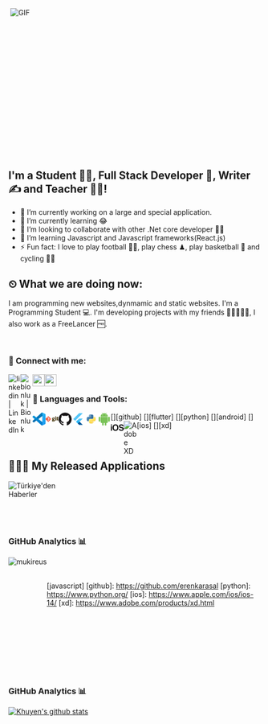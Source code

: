 <img align="right" alt="GIF" src="https://github.com/abhisheknaiidu/abhisheknaiidu/blob/master/code.gif?raw=true" width="500" height="320" />

## I'm a Student 👨‍🎓, Full Stack Developer 🚀, Writer ✍ and Teacher 👨‍🎓!
- 🔭 I’m currently working on a large and special application.
- 🌱 I’m currently learning 😂
- 👯 I’m looking to collaborate with other .Net core developer 👩‍💻 
- 🤔 I’m learning Javascript and Javascript frameworks(React.js)
- ⚡ Fun fact: I love to play football 🏊‍♀️, play chess ♟, play basketball 🏀 and cycling 🚴‍♀️


## ⏲ What we are doing now:
I am programming new websites,dynmamic and static websites.
I'm a Programming Student 💻. I'm developing projects with my friends 👨🏼‍🤝‍👨🏻, 
I also work as a FreeLancer 🆓.

<br />

### 📩 Connect with me:

[<img align="left" alt="linkedin | LinkedIn" width="24px" src="https://raw.githubusercontent.com/peterthehan/peterthehan/master/assets/linkedin.svg" />][linkedin]
[<img align="left" alt="bionluk | Bionluk" width="24px" src="https://i0.wp.com/www.moramfi.com/wp-content/uploads/2020/06/unnamed-min-1.png?resize=344%2C344&ssl=1" />][bionluk]
[<img align="left" height="24" width="24" src="https://cdn.jsdelivr.net/npm/simple-icons@v4/icons/instagram.svg" />][instagram]
[<img align="left" height="24" width="24" src="https://cdn.jsdelivr.net/npm/simple-icons@v4/icons/gmail.svg" />][gmail]

<br />

### 🔧 Languages and Tools:

[<img align="left" alt="Visual Studio Code" width="26px" src="https://raw.githubusercontent.com/github/explore/80688e429a7d4ef2fca1e82350fe8e3517d3494d/topics/visual-studio-code/visual-studio-code.png" />][vsCode]
[<img align="left" alt="Git" width="26px" src="https://raw.githubusercontent.com/github/explore/80688e429a7d4ef2fca1e82350fe8e3517d3494d/topics/git/git.png" />][git]
[<img align="left" alt="GitHub" width="26px" src="https://raw.githubusercontent.com/github/explore/78df643247d429f6cc873026c0622819ad797942/topics/github/github.png" />][github]
[<img align="left" alt="Flutter" width="26px" src="https://raw.githubusercontent.com/github/explore/cebd63002168a05a6a642f309227eefeccd92950/topics/flutter/flutter.png" />][flutter]
[<img align="left" alt="Python" width="26px" src="https://raw.githubusercontent.com/github/explore/cebd63002168a05a6a642f309227eefeccd92950/topics/python/python.png" />][python]
[<img align="left" alt="Android" width="26px" src="https://raw.githubusercontent.com/github/explore/80688e429a7d4ef2fca1e82350fe8e3517d3494d/topics/android/android.png" />][android]
[<img align="left" alt="Ios" width="26px" src="https://raw.githubusercontent.com/github/explore/cebd63002168a05a6a642f309227eefeccd92950/topics/ios/ios.png" />][ios]
[<img align="left" alt="Adobe XD" width="26px" src="https://upload.wikimedia.org/wikipedia/commons/thumb/c/c2/Adobe_XD_CC_icon.svg/1200px-Adobe_XD_CC_icon.svg.png" />][xd]

<br />

## 👩‍💻📱 My Released Applications
<a href="https://play.google.com/store/apps/details?id=com.turkiyedenHaberler"><img align="left" alt="Türkiye'den Haberler" width="100px" src="https://play-lh.googleusercontent.com/97NpinL4HmRxLDmIPKfCfrZNjf6Vvj3dL8mMIJ7YyLjYzhEKBauicV9stdls0pmVhw=s180-rw" /></a>


<br />
<br />
<br />
<br />
<br />


### GitHub Analytics 📊

  <img height="180em" align="left" src="https://github-readme-stats.vercel.app/api/top-langs?username=erenkarasal&show_icons=true&locale=en&layout=compact&langs_count=8&theme=radical" alt="mukireus"/>
</a>

<br />
<br />

[instagram]: https://www.instagram.com/erenkarasal/
[bionluk]: https://bionluk.com/erenkarasal
[linkedin]: https://www.linkedin.com/in/eren-karasal-07491615a/

[gmail]: mailto:erenkarasal10@gmail.com

[vsCode]: https://code.visualstudio.com/
[git]: https://git-scm.com/
[javascript]
[github]: https://github.com/erenkarasal
[python]: https://www.python.org/
[ios]: https://www.apple.com/ios/ios-14/
[xd]: https://www.adobe.com/products/xd.html

<br/>
<br/>
<br />
<br />
<br />
<br />
<br />


### GitHub Analytics 📊

[![Khuyen's github stats](https://github-readme-stats.vercel.app/api?username=khuyentran1401&count_private=true&show_icons=true&theme=radical&hide_rank=false)](https://github.com/erenkarasal/github-readme-stats)
